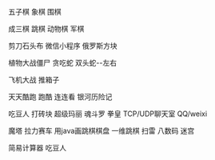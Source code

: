 五子棋 象棋 围棋

成三棋 跳棋 动物棋 军棋

剪刀石头布 微信小程序 俄罗斯方块

植物大战僵尸 贪吃蛇 双头蛇--左右

飞机大战 推箱子

天天酷跑 跑酷 连连看 银河历险记

吃豆人 打砖块 超级玛丽 魂斗罗 拳皇 TCP/UDP聊天室 QQ/weixi

魔塔 拉力赛车 用java画跳棋棋盘 一维跳棋 扫雷 八数码 迷宫

简易计算器 吃豆人
